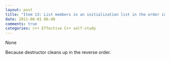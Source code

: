 ```yaml
---
layout: post
title: "Item 13: List members in an initialization list in the order in which they are declared"
date: 2011-06-01 06:40
comments: true
categories: c++ Effective C++ self-study
---
```


None


Because destructor cleans up in the reverse order.

